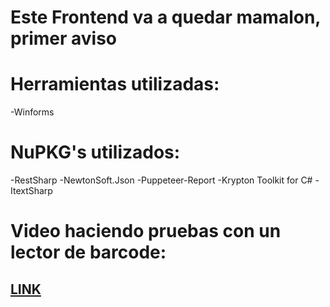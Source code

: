 # Este Frontend va a quedar mamalon, primer aviso

# Herramientas utilizadas:

-Winforms

# NuPKG's utilizados:
-RestSharp
-NewtonSoft.Json
-Puppeteer-Report
-Krypton Toolkit for C#
-ItextSharp

# Video haciendo pruebas con un lector de barcode:
## <a target='_blank' href='https://www.tiktok.com/@minminaburrida/video/7232168314917752069'>LINK</a>
